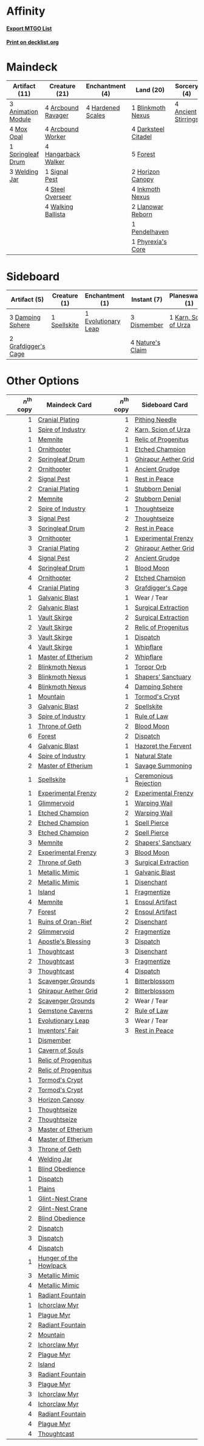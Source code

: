 # Affinity

#### [Export MTGO List](../collection/Affinity/Affinity.txt)
#### [Print on decklist.org](http://decklist.org/?deckmain=4%09Ancient%20Stirrings%0A3%09Animation%20Module%0A4%09Arcbound%20Ravager%0A4%09Arcbound%20Worker%0A1%09Blinkmoth%20Nexus%0A4%09Darksteel%20Citadel%0A5%09Forest%0A4%09Hangarback%20Walker%0A4%09Hardened%20Scales%0A2%09Horizon%20Canopy%0A4%09Inkmoth%20Nexus%0A2%09Llanowar%20Reborn%0A4%09Mox%20Opal%0A1%09Pendelhaven%0A1%09Phyrexia's%20Core%0A1%09Signal%20Pest%0A1%09Springleaf%20Drum%0A4%09Steel%20Overseer%0A4%09Walking%20Ballista%0A3%09Welding%20Jar&deckside=3%09Damping%20Sphere%0A3%09Dismember%0A1%09Evolutionary%20Leap%0A2%09Grafdigger's%20Cage%0A1%09Karn,%20Scion%20of%20Urza%0A4%09Nature's%20Claim%0A1%09Spellskite)
# Maindeck

|                                        Artifact (11)                                        |                                        Creature (21)                                         |                                      Enchantment (4)                                       |                                          Land (20)                                           |                                         Sorcery (4)                                          |
|---------------------------------------------------------------------------------------------|----------------------------------------------------------------------------------------------|--------------------------------------------------------------------------------------------|----------------------------------------------------------------------------------------------|----------------------------------------------------------------------------------------------|
|3 [Animation Module](http://gatherer.wizards.com/Pages/Card/Details.aspx?multiverseid=417767)|4 [Arcbound Ravager](http://gatherer.wizards.com/Pages/Card/Details.aspx?multiverseid=50943)  |4 [Hardened Scales](http://gatherer.wizards.com/Pages/Card/Details.aspx?multiverseid=420769)|1 [Blinkmoth Nexus](http://gatherer.wizards.com/Pages/Card/Details.aspx?multiverseid=39439)   |4 [Ancient Stirrings](http://gatherer.wizards.com/Pages/Card/Details.aspx?multiverseid=442148)|
|4 [Mox Opal](http://gatherer.wizards.com/Pages/Card/Details.aspx?multiverseid=397719)        |4 [Arcbound Worker](http://gatherer.wizards.com/Pages/Card/Details.aspx?multiverseid=222733)  |                                                                                            |4 [Darksteel Citadel](http://gatherer.wizards.com/Pages/Card/Details.aspx?multiverseid=389479)|                                                                                              |
|1 [Springleaf Drum](http://gatherer.wizards.com/Pages/Card/Details.aspx?multiverseid=378534) |4 [Hangarback Walker](http://gatherer.wizards.com/Pages/Card/Details.aspx?multiverseid=420600)|                                                                                            |5 [Forest](http://gatherer.wizards.com/Pages/Card/Details.aspx?multiverseid=439860)           |                                                                                              |
|3 [Welding Jar](http://gatherer.wizards.com/Pages/Card/Details.aspx?multiverseid=48328)      |1 [Signal Pest](http://gatherer.wizards.com/Pages/Card/Details.aspx?multiverseid=213773)      |                                                                                            |2 [Horizon Canopy](http://gatherer.wizards.com/Pages/Card/Details.aspx?multiverseid=409571)   |                                                                                              |
|                                                                                             |4 [Steel Overseer](http://gatherer.wizards.com/Pages/Card/Details.aspx?multiverseid=222714)   |                                                                                            |4 [Inkmoth Nexus](http://gatherer.wizards.com/Pages/Card/Details.aspx?multiverseid=213731)    |                                                                                              |
|                                                                                             |4 [Walking Ballista](http://gatherer.wizards.com/Pages/Card/Details.aspx?multiverseid=423848) |                                                                                            |2 [Llanowar Reborn](http://gatherer.wizards.com/Pages/Card/Details.aspx?multiverseid=220496)  |                                                                                              |
|                                                                                             |                                                                                              |                                                                                            |1 [Pendelhaven](http://gatherer.wizards.com/Pages/Card/Details.aspx?multiverseid=442233)      |                                                                                              |
|                                                                                             |                                                                                              |                                                                                            |1 [Phyrexia's Core](http://gatherer.wizards.com/Pages/Card/Details.aspx?multiverseid=389629)  |                                                                                              |


# Sideboard

|                                         Artifact (5)                                         |                                     Creature (1)                                      |                                       Enchantment (1)                                        |                                        Instant (7)                                        |                                        Planeswalker (1)                                        |
|----------------------------------------------------------------------------------------------|---------------------------------------------------------------------------------------|----------------------------------------------------------------------------------------------|-------------------------------------------------------------------------------------------|------------------------------------------------------------------------------------------------|
|3 [Damping Sphere](http://gatherer.wizards.com/Pages/Card/Details.aspx?multiverseid=443101)   |1 [Spellskite](http://gatherer.wizards.com/Pages/Card/Details.aspx?multiverseid=397743)|1 [Evolutionary Leap](http://gatherer.wizards.com/Pages/Card/Details.aspx?multiverseid=398573)|3 [Dismember](http://gatherer.wizards.com/Pages/Card/Details.aspx?multiverseid=382182)     |1 [Karn, Scion of Urza](http://gatherer.wizards.com/Pages/Card/Details.aspx?multiverseid=442889)|
|2 [Grafdigger's Cage](http://gatherer.wizards.com/Pages/Card/Details.aspx?multiverseid=278452)|                                                                                       |                                                                                              |4 [Nature's Claim](http://gatherer.wizards.com/Pages/Card/Details.aspx?multiverseid=382316)|                                                                                                |


# Other Options

|*n*<sup>th</sup> copy|                                          Maindeck Card                                          |*n*<sup>th</sup> copy|                                         Sideboard Card                                         |
|--------------------:|-------------------------------------------------------------------------------------------------|--------------------:|------------------------------------------------------------------------------------------------|
|                    1|[Cranial Plating](http://gatherer.wizards.com/Pages/Card/Details.aspx?multiverseid=51184)        |                    1|[Pithing Needle](http://gatherer.wizards.com/Pages/Card/Details.aspx?multiverseid=129526)       |
|                    1|[Spire of Industry](http://gatherer.wizards.com/Pages/Card/Details.aspx?multiverseid=423851)     |                    2|[Karn, Scion of Urza](http://gatherer.wizards.com/Pages/Card/Details.aspx?multiverseid=442889)  |
|                    1|[Memnite](http://gatherer.wizards.com/Pages/Card/Details.aspx?multiverseid=194078)               |                    1|[Relic of Progenitus](http://gatherer.wizards.com/Pages/Card/Details.aspx?multiverseid=174824)  |
|                    1|[Ornithopter](http://gatherer.wizards.com/Pages/Card/Details.aspx?multiverseid=129665)           |                    1|[Etched Champion](http://gatherer.wizards.com/Pages/Card/Details.aspx?multiverseid=397710)      |
|                    2|[Springleaf Drum](http://gatherer.wizards.com/Pages/Card/Details.aspx?multiverseid=378534)       |                    1|[Ghirapur Aether Grid](http://gatherer.wizards.com/Pages/Card/Details.aspx?multiverseid=398517) |
|                    2|[Ornithopter](http://gatherer.wizards.com/Pages/Card/Details.aspx?multiverseid=129665)           |                    1|[Ancient Grudge](http://gatherer.wizards.com/Pages/Card/Details.aspx?multiverseid=235600)       |
|                    2|[Signal Pest](http://gatherer.wizards.com/Pages/Card/Details.aspx?multiverseid=213773)           |                    1|[Rest in Peace](http://gatherer.wizards.com/Pages/Card/Details.aspx?multiverseid=442021)        |
|                    2|[Cranial Plating](http://gatherer.wizards.com/Pages/Card/Details.aspx?multiverseid=51184)        |                    1|[Stubborn Denial](http://gatherer.wizards.com/Pages/Card/Details.aspx?multiverseid=386673)      |
|                    2|[Memnite](http://gatherer.wizards.com/Pages/Card/Details.aspx?multiverseid=194078)               |                    2|[Stubborn Denial](http://gatherer.wizards.com/Pages/Card/Details.aspx?multiverseid=386673)      |
|                    2|[Spire of Industry](http://gatherer.wizards.com/Pages/Card/Details.aspx?multiverseid=423851)     |                    1|[Thoughtseize](http://gatherer.wizards.com/Pages/Card/Details.aspx?multiverseid=438676)         |
|                    3|[Signal Pest](http://gatherer.wizards.com/Pages/Card/Details.aspx?multiverseid=213773)           |                    2|[Thoughtseize](http://gatherer.wizards.com/Pages/Card/Details.aspx?multiverseid=438676)         |
|                    3|[Springleaf Drum](http://gatherer.wizards.com/Pages/Card/Details.aspx?multiverseid=378534)       |                    2|[Rest in Peace](http://gatherer.wizards.com/Pages/Card/Details.aspx?multiverseid=442021)        |
|                    3|[Ornithopter](http://gatherer.wizards.com/Pages/Card/Details.aspx?multiverseid=129665)           |                    1|[Experimental Frenzy](http://gatherer.wizards.com/Pages/Card/Details.aspx?multiverseid=452849)  |
|                    3|[Cranial Plating](http://gatherer.wizards.com/Pages/Card/Details.aspx?multiverseid=51184)        |                    2|[Ghirapur Aether Grid](http://gatherer.wizards.com/Pages/Card/Details.aspx?multiverseid=398517) |
|                    4|[Signal Pest](http://gatherer.wizards.com/Pages/Card/Details.aspx?multiverseid=213773)           |                    2|[Ancient Grudge](http://gatherer.wizards.com/Pages/Card/Details.aspx?multiverseid=235600)       |
|                    4|[Springleaf Drum](http://gatherer.wizards.com/Pages/Card/Details.aspx?multiverseid=378534)       |                    1|[Blood Moon](http://gatherer.wizards.com/Pages/Card/Details.aspx?multiverseid=45386)            |
|                    4|[Ornithopter](http://gatherer.wizards.com/Pages/Card/Details.aspx?multiverseid=129665)           |                    2|[Etched Champion](http://gatherer.wizards.com/Pages/Card/Details.aspx?multiverseid=397710)      |
|                    4|[Cranial Plating](http://gatherer.wizards.com/Pages/Card/Details.aspx?multiverseid=51184)        |                    3|[Grafdigger's Cage](http://gatherer.wizards.com/Pages/Card/Details.aspx?multiverseid=278452)    |
|                    1|[Galvanic Blast](http://gatherer.wizards.com/Pages/Card/Details.aspx?multiverseid=442781)        |                    1|Wear / Tear                                                                                     |
|                    2|[Galvanic Blast](http://gatherer.wizards.com/Pages/Card/Details.aspx?multiverseid=442781)        |                    1|[Surgical Extraction](http://gatherer.wizards.com/Pages/Card/Details.aspx?multiverseid=397706)  |
|                    1|[Vault Skirge](http://gatherer.wizards.com/Pages/Card/Details.aspx?multiverseid=217984)          |                    2|[Surgical Extraction](http://gatherer.wizards.com/Pages/Card/Details.aspx?multiverseid=397706)  |
|                    2|[Vault Skirge](http://gatherer.wizards.com/Pages/Card/Details.aspx?multiverseid=217984)          |                    2|[Relic of Progenitus](http://gatherer.wizards.com/Pages/Card/Details.aspx?multiverseid=174824)  |
|                    3|[Vault Skirge](http://gatherer.wizards.com/Pages/Card/Details.aspx?multiverseid=217984)          |                    1|[Dispatch](http://gatherer.wizards.com/Pages/Card/Details.aspx?multiverseid=397781)             |
|                    4|[Vault Skirge](http://gatherer.wizards.com/Pages/Card/Details.aspx?multiverseid=217984)          |                    1|[Whipflare](http://gatherer.wizards.com/Pages/Card/Details.aspx?multiverseid=389744)            |
|                    1|[Master of Etherium](http://gatherer.wizards.com/Pages/Card/Details.aspx?multiverseid=175114)    |                    2|[Whipflare](http://gatherer.wizards.com/Pages/Card/Details.aspx?multiverseid=389744)            |
|                    2|[Blinkmoth Nexus](http://gatherer.wizards.com/Pages/Card/Details.aspx?multiverseid=39439)        |                    1|[Torpor Orb](http://gatherer.wizards.com/Pages/Card/Details.aspx?multiverseid=233069)           |
|                    3|[Blinkmoth Nexus](http://gatherer.wizards.com/Pages/Card/Details.aspx?multiverseid=39439)        |                    1|[Shapers' Sanctuary](http://gatherer.wizards.com/Pages/Card/Details.aspx?multiverseid=435362)   |
|                    4|[Blinkmoth Nexus](http://gatherer.wizards.com/Pages/Card/Details.aspx?multiverseid=39439)        |                    4|[Damping Sphere](http://gatherer.wizards.com/Pages/Card/Details.aspx?multiverseid=443101)       |
|                    1|[Mountain](http://gatherer.wizards.com/Pages/Card/Details.aspx?multiverseid=439859)              |                    1|[Tormod's Crypt](http://gatherer.wizards.com/Pages/Card/Details.aspx?multiverseid=389723)       |
|                    3|[Galvanic Blast](http://gatherer.wizards.com/Pages/Card/Details.aspx?multiverseid=442781)        |                    2|[Spellskite](http://gatherer.wizards.com/Pages/Card/Details.aspx?multiverseid=397743)           |
|                    3|[Spire of Industry](http://gatherer.wizards.com/Pages/Card/Details.aspx?multiverseid=423851)     |                    1|[Rule of Law](http://gatherer.wizards.com/Pages/Card/Details.aspx?multiverseid=136291)          |
|                    1|[Throne of Geth](http://gatherer.wizards.com/Pages/Card/Details.aspx?multiverseid=202675)        |                    2|[Blood Moon](http://gatherer.wizards.com/Pages/Card/Details.aspx?multiverseid=45386)            |
|                    6|[Forest](http://gatherer.wizards.com/Pages/Card/Details.aspx?multiverseid=439860)                |                    2|[Dispatch](http://gatherer.wizards.com/Pages/Card/Details.aspx?multiverseid=397781)             |
|                    4|[Galvanic Blast](http://gatherer.wizards.com/Pages/Card/Details.aspx?multiverseid=442781)        |                    1|[Hazoret the Fervent](http://gatherer.wizards.com/Pages/Card/Details.aspx?multiverseid=426838)  |
|                    4|[Spire of Industry](http://gatherer.wizards.com/Pages/Card/Details.aspx?multiverseid=423851)     |                    1|[Natural State](http://gatherer.wizards.com/Pages/Card/Details.aspx?multiverseid=407646)        |
|                    2|[Master of Etherium](http://gatherer.wizards.com/Pages/Card/Details.aspx?multiverseid=175114)    |                    1|[Savage Summoning](http://gatherer.wizards.com/Pages/Card/Details.aspx?multiverseid=370710)     |
|                    1|[Spellskite](http://gatherer.wizards.com/Pages/Card/Details.aspx?multiverseid=397743)            |                    1|[Ceremonious Rejection](http://gatherer.wizards.com/Pages/Card/Details.aspx?multiverseid=417613)|
|                    1|[Experimental Frenzy](http://gatherer.wizards.com/Pages/Card/Details.aspx?multiverseid=452849)   |                    2|[Experimental Frenzy](http://gatherer.wizards.com/Pages/Card/Details.aspx?multiverseid=452849)  |
|                    1|[Glimmervoid](http://gatherer.wizards.com/Pages/Card/Details.aspx?multiverseid=370425)           |                    1|[Warping Wail](http://gatherer.wizards.com/Pages/Card/Details.aspx?multiverseid=407522)         |
|                    1|[Etched Champion](http://gatherer.wizards.com/Pages/Card/Details.aspx?multiverseid=397710)       |                    2|[Warping Wail](http://gatherer.wizards.com/Pages/Card/Details.aspx?multiverseid=407522)         |
|                    2|[Etched Champion](http://gatherer.wizards.com/Pages/Card/Details.aspx?multiverseid=397710)       |                    1|[Spell Pierce](http://gatherer.wizards.com/Pages/Card/Details.aspx?multiverseid=425876)         |
|                    3|[Etched Champion](http://gatherer.wizards.com/Pages/Card/Details.aspx?multiverseid=397710)       |                    2|[Spell Pierce](http://gatherer.wizards.com/Pages/Card/Details.aspx?multiverseid=425876)         |
|                    3|[Memnite](http://gatherer.wizards.com/Pages/Card/Details.aspx?multiverseid=194078)               |                    2|[Shapers' Sanctuary](http://gatherer.wizards.com/Pages/Card/Details.aspx?multiverseid=435362)   |
|                    2|[Experimental Frenzy](http://gatherer.wizards.com/Pages/Card/Details.aspx?multiverseid=452849)   |                    3|[Blood Moon](http://gatherer.wizards.com/Pages/Card/Details.aspx?multiverseid=45386)            |
|                    2|[Throne of Geth](http://gatherer.wizards.com/Pages/Card/Details.aspx?multiverseid=202675)        |                    3|[Surgical Extraction](http://gatherer.wizards.com/Pages/Card/Details.aspx?multiverseid=397706)  |
|                    1|[Metallic Mimic](http://gatherer.wizards.com/Pages/Card/Details.aspx?multiverseid=423831)        |                    1|[Galvanic Blast](http://gatherer.wizards.com/Pages/Card/Details.aspx?multiverseid=442781)       |
|                    2|[Metallic Mimic](http://gatherer.wizards.com/Pages/Card/Details.aspx?multiverseid=423831)        |                    1|[Disenchant](http://gatherer.wizards.com/Pages/Card/Details.aspx?multiverseid=847)              |
|                    1|[Island](http://gatherer.wizards.com/Pages/Card/Details.aspx?multiverseid=439857)                |                    1|[Fragmentize](http://gatherer.wizards.com/Pages/Card/Details.aspx?multiverseid=417587)          |
|                    4|[Memnite](http://gatherer.wizards.com/Pages/Card/Details.aspx?multiverseid=194078)               |                    1|[Ensoul Artifact](http://gatherer.wizards.com/Pages/Card/Details.aspx?multiverseid=383232)      |
|                    7|[Forest](http://gatherer.wizards.com/Pages/Card/Details.aspx?multiverseid=439860)                |                    2|[Ensoul Artifact](http://gatherer.wizards.com/Pages/Card/Details.aspx?multiverseid=383232)      |
|                    1|[Ruins of Oran-Rief](http://gatherer.wizards.com/Pages/Card/Details.aspx?multiverseid=407686)    |                    2|[Disenchant](http://gatherer.wizards.com/Pages/Card/Details.aspx?multiverseid=847)              |
|                    2|[Glimmervoid](http://gatherer.wizards.com/Pages/Card/Details.aspx?multiverseid=370425)           |                    2|[Fragmentize](http://gatherer.wizards.com/Pages/Card/Details.aspx?multiverseid=417587)          |
|                    1|[Apostle's Blessing](http://gatherer.wizards.com/Pages/Card/Details.aspx?multiverseid=397768)    |                    3|[Dispatch](http://gatherer.wizards.com/Pages/Card/Details.aspx?multiverseid=397781)             |
|                    1|[Thoughtcast](http://gatherer.wizards.com/Pages/Card/Details.aspx?multiverseid=222732)           |                    3|[Disenchant](http://gatherer.wizards.com/Pages/Card/Details.aspx?multiverseid=847)              |
|                    2|[Thoughtcast](http://gatherer.wizards.com/Pages/Card/Details.aspx?multiverseid=222732)           |                    3|[Fragmentize](http://gatherer.wizards.com/Pages/Card/Details.aspx?multiverseid=417587)          |
|                    3|[Thoughtcast](http://gatherer.wizards.com/Pages/Card/Details.aspx?multiverseid=222732)           |                    4|[Dispatch](http://gatherer.wizards.com/Pages/Card/Details.aspx?multiverseid=397781)             |
|                    1|[Scavenger Grounds](http://gatherer.wizards.com/Pages/Card/Details.aspx?multiverseid=430871)     |                    1|[Bitterblossom](http://gatherer.wizards.com/Pages/Card/Details.aspx?multiverseid=397701)        |
|                    1|[Ghirapur Aether Grid](http://gatherer.wizards.com/Pages/Card/Details.aspx?multiverseid=398517)  |                    2|[Bitterblossom](http://gatherer.wizards.com/Pages/Card/Details.aspx?multiverseid=397701)        |
|                    2|[Scavenger Grounds](http://gatherer.wizards.com/Pages/Card/Details.aspx?multiverseid=430871)     |                    2|Wear / Tear                                                                                     |
|                    1|[Gemstone Caverns](http://gatherer.wizards.com/Pages/Card/Details.aspx?multiverseid=122094)      |                    2|[Rule of Law](http://gatherer.wizards.com/Pages/Card/Details.aspx?multiverseid=136291)          |
|                    1|[Evolutionary Leap](http://gatherer.wizards.com/Pages/Card/Details.aspx?multiverseid=398573)     |                    3|Wear / Tear                                                                                     |
|                    1|[Inventors' Fair](http://gatherer.wizards.com/Pages/Card/Details.aspx?multiverseid=417820)       |                    3|[Rest in Peace](http://gatherer.wizards.com/Pages/Card/Details.aspx?multiverseid=442021)        |
|                    1|[Dismember](http://gatherer.wizards.com/Pages/Card/Details.aspx?multiverseid=382182)             |                     |                                                                                                |
|                    1|[Cavern of Souls](http://gatherer.wizards.com/Pages/Card/Details.aspx?multiverseid=278058)       |                     |                                                                                                |
|                    1|[Relic of Progenitus](http://gatherer.wizards.com/Pages/Card/Details.aspx?multiverseid=174824)   |                     |                                                                                                |
|                    2|[Relic of Progenitus](http://gatherer.wizards.com/Pages/Card/Details.aspx?multiverseid=174824)   |                     |                                                                                                |
|                    1|[Tormod's Crypt](http://gatherer.wizards.com/Pages/Card/Details.aspx?multiverseid=389723)        |                     |                                                                                                |
|                    2|[Tormod's Crypt](http://gatherer.wizards.com/Pages/Card/Details.aspx?multiverseid=389723)        |                     |                                                                                                |
|                    3|[Horizon Canopy](http://gatherer.wizards.com/Pages/Card/Details.aspx?multiverseid=409571)        |                     |                                                                                                |
|                    1|[Thoughtseize](http://gatherer.wizards.com/Pages/Card/Details.aspx?multiverseid=438676)          |                     |                                                                                                |
|                    2|[Thoughtseize](http://gatherer.wizards.com/Pages/Card/Details.aspx?multiverseid=438676)          |                     |                                                                                                |
|                    3|[Master of Etherium](http://gatherer.wizards.com/Pages/Card/Details.aspx?multiverseid=175114)    |                     |                                                                                                |
|                    4|[Master of Etherium](http://gatherer.wizards.com/Pages/Card/Details.aspx?multiverseid=175114)    |                     |                                                                                                |
|                    3|[Throne of Geth](http://gatherer.wizards.com/Pages/Card/Details.aspx?multiverseid=202675)        |                     |                                                                                                |
|                    4|[Welding Jar](http://gatherer.wizards.com/Pages/Card/Details.aspx?multiverseid=48328)            |                     |                                                                                                |
|                    1|[Blind Obedience](http://gatherer.wizards.com/Pages/Card/Details.aspx?multiverseid=420676)       |                     |                                                                                                |
|                    1|[Dispatch](http://gatherer.wizards.com/Pages/Card/Details.aspx?multiverseid=397781)              |                     |                                                                                                |
|                    1|[Plains](http://gatherer.wizards.com/Pages/Card/Details.aspx?multiverseid=439856)                |                     |                                                                                                |
|                    1|[Glint-Nest Crane](http://gatherer.wizards.com/Pages/Card/Details.aspx?multiverseid=417623)      |                     |                                                                                                |
|                    2|[Glint-Nest Crane](http://gatherer.wizards.com/Pages/Card/Details.aspx?multiverseid=417623)      |                     |                                                                                                |
|                    2|[Blind Obedience](http://gatherer.wizards.com/Pages/Card/Details.aspx?multiverseid=420676)       |                     |                                                                                                |
|                    2|[Dispatch](http://gatherer.wizards.com/Pages/Card/Details.aspx?multiverseid=397781)              |                     |                                                                                                |
|                    3|[Dispatch](http://gatherer.wizards.com/Pages/Card/Details.aspx?multiverseid=397781)              |                     |                                                                                                |
|                    4|[Dispatch](http://gatherer.wizards.com/Pages/Card/Details.aspx?multiverseid=397781)              |                     |                                                                                                |
|                    1|[Hunger of the Howlpack](http://gatherer.wizards.com/Pages/Card/Details.aspx?multiverseid=382285)|                     |                                                                                                |
|                    3|[Metallic Mimic](http://gatherer.wizards.com/Pages/Card/Details.aspx?multiverseid=423831)        |                     |                                                                                                |
|                    4|[Metallic Mimic](http://gatherer.wizards.com/Pages/Card/Details.aspx?multiverseid=423831)        |                     |                                                                                                |
|                    1|[Radiant Fountain](http://gatherer.wizards.com/Pages/Card/Details.aspx?multiverseid=438810)      |                     |                                                                                                |
|                    1|[Ichorclaw Myr](http://gatherer.wizards.com/Pages/Card/Details.aspx?multiverseid=194256)         |                     |                                                                                                |
|                    1|[Plague Myr](http://gatherer.wizards.com/Pages/Card/Details.aspx?multiverseid=213785)            |                     |                                                                                                |
|                    2|[Radiant Fountain](http://gatherer.wizards.com/Pages/Card/Details.aspx?multiverseid=438810)      |                     |                                                                                                |
|                    2|[Mountain](http://gatherer.wizards.com/Pages/Card/Details.aspx?multiverseid=439859)              |                     |                                                                                                |
|                    2|[Ichorclaw Myr](http://gatherer.wizards.com/Pages/Card/Details.aspx?multiverseid=194256)         |                     |                                                                                                |
|                    2|[Plague Myr](http://gatherer.wizards.com/Pages/Card/Details.aspx?multiverseid=213785)            |                     |                                                                                                |
|                    2|[Island](http://gatherer.wizards.com/Pages/Card/Details.aspx?multiverseid=439857)                |                     |                                                                                                |
|                    3|[Radiant Fountain](http://gatherer.wizards.com/Pages/Card/Details.aspx?multiverseid=438810)      |                     |                                                                                                |
|                    3|[Plague Myr](http://gatherer.wizards.com/Pages/Card/Details.aspx?multiverseid=213785)            |                     |                                                                                                |
|                    3|[Ichorclaw Myr](http://gatherer.wizards.com/Pages/Card/Details.aspx?multiverseid=194256)         |                     |                                                                                                |
|                    4|[Ichorclaw Myr](http://gatherer.wizards.com/Pages/Card/Details.aspx?multiverseid=194256)         |                     |                                                                                                |
|                    4|[Radiant Fountain](http://gatherer.wizards.com/Pages/Card/Details.aspx?multiverseid=438810)      |                     |                                                                                                |
|                    4|[Plague Myr](http://gatherer.wizards.com/Pages/Card/Details.aspx?multiverseid=213785)            |                     |                                                                                                |
|                    4|[Thoughtcast](http://gatherer.wizards.com/Pages/Card/Details.aspx?multiverseid=222732)           |                     |                                                                                                |


